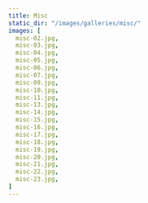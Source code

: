 ```yaml
---
title: Misc
static_dir: "/images/galleries/misc/"
images: [
  misc-02.jpg,
  misc-03.jpg,
  misc-04.jpg,
  misc-05.jpg,
  misc-06.jpg,
  misc-07.jpg,
  misc-09.jpg,
  misc-10.jpg,
  misc-11.jpg,
  misc-13.jpg,
  misc-14.jpg,
  misc-15.jpg,
  misc-16.jpg,
  misc-17.jpg,
  misc-18.jpg,
  misc-19.jpg,
  misc-20.jpg,
  misc-21.jpg,
  misc-22.jpg,
  misc-23.jpg,
]
---
```


